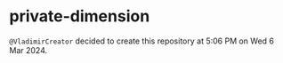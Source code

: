 # private-dimension
`@VladimirCreator` decided to create this repository at 5:06 PM on Wed 6 Mar 2024.
